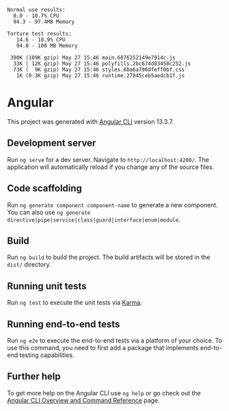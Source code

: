 ```
Normal use results:
  0.0 - 10.7% CPU
  94.3 - 97.4MB Memory
   
Torture test results:
   14.6 - 18.9% CPU
   94.0 - 100 MB Memory
```

```
 390K (109K gzip) May 27 15:46 main.6876252149e7914c.js
  33K ( 12K gzip) May 27 15:46 polyfills.2bc674d83458c252.js
  73K (  9K gzip) May 27 15:46 styles.6ba6a796dfeff0bf.css
   1K (0.3K gzip) May 27 15:46 runtime.27845ceb5aedcb1f.js
```

# Angular

This project was generated with [Angular CLI](https://github.com/angular/angular-cli) version 13.3.7.

## Development server

Run `ng serve` for a dev server. Navigate to `http://localhost:4200/`. The application will automatically reload if you change any of the source files.

## Code scaffolding

Run `ng generate component component-name` to generate a new component. You can also use `ng generate directive|pipe|service|class|guard|interface|enum|module`.

## Build

Run `ng build` to build the project. The build artifacts will be stored in the `dist/` directory.

## Running unit tests

Run `ng test` to execute the unit tests via [Karma](https://karma-runner.github.io).

## Running end-to-end tests

Run `ng e2e` to execute the end-to-end tests via a platform of your choice. To use this command, you need to first add a package that implements end-to-end testing capabilities.

## Further help

To get more help on the Angular CLI use `ng help` or go check out the [Angular CLI Overview and Command Reference](https://angular.io/cli) page.
